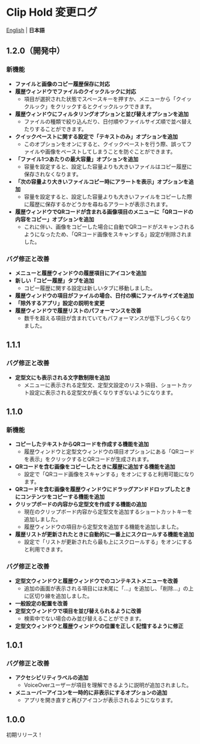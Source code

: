 # Clip Hold 変更ログ
[English](/CHANGELOG.md) | **日本語**

## 1.2.0（開発中）
### 新機能
- **ファイルと画像のコピー履歴保存に対応**
- **履歴ウィンドウでファイルのクイックルックに対応**
  - 項目が選択された状態でスペースキーを押すか、メニューから「クイックルック」をクリックするとクイックルックできます。
- **履歴ウィンドウにフィルタリングオプションと並び替えオプションを追加**
  - ファイルの種類で絞り込んだり、日付順やファイルサイズ順で並べ替えたりすることができます。
- **クイックペーストに関する設定で「テキストのみ」オプションを追加**
  - このオプションをオンにすると、クイックペーストを行う際、誤ってファイルや画像をペーストしてしまうことを防ぐことができます。
- **「ファイル1つあたりの最大容量」オプションを追加**
  - 容量を設定すると、設定した容量よりも大きいファイルはコピー履歴に保存されなくなります。
- **「次の容量より大きいファイルコピー時にアラートを表示」オプションを追加**
  - 容量を設定すると、設定した容量よりも大きいファイルをコピーした際に履歴に保存するかどうかを尋ねるアラートが表示されます。
- **履歴ウィンドウでQRコードが含まれる画像項目のメニューに「QRコードの内容をコピー」オプションを追加**
  - これに伴い、画像をコピーした場合に自動でQRコードがスキャンされるようになったため、「QRコード画像をスキャンする」設定が削除されました。

### バグ修正と改善
- **メニューと履歴ウィンドウの履歴項目にアイコンを追加**
- **新しい「コピー履歴」タブを追加**
  - コピー履歴に関する設定は新しいタブに移動しました。
- **履歴ウィンドウの項目がファイルの場合、日付の横にファイルサイズを追加**
- **「除外するアプリ」設定の説明を変更**
- **履歴ウィンドウで履歴リストのパフォーマンスを改善**
  - 数千を超える項目が含まれていてもパフォーマンスが低下しづらくなりました。

## 1.1.1
### バグ修正と改善
- **定型文にも表示される文字数制限を追加**
  - メニューに表示される定型文、定型文設定のリスト項目、ショートカット設定に表示される定型文が長くなりすぎないようになります。

## 1.1.0
### 新機能
- **コピーしたテキストからQRコードを作成する機能を追加**
  - 履歴ウィンドウと定型文ウィンドウの項目オプションにある「QRコードを表示」をクリックするとQRコードが生成されます。
- **QRコードを含む画像をコピーしたときに履歴に追加する機能を追加**
  - 設定で「QRコード画像をスキャンする」をオンにすると利用可能になります。
- **QRコードを含む画像を履歴ウィンドウにドラッグアンドドロップしたときにコンテンツをコピーする機能を追加**
- **クリップボードの内容から定型文を作成する機能の追加**
  - 現在のクリップボード内容から定型文を追加するショートカットキーを追加しました。
  - 履歴ウィンドウの項目から定型文を追加する機能を追加しました。
- **履歴リストが更新されたときに自動的に一番上にスクロールする機能を追加**
  - 設定で「リストが更新されたら最も上にスクロールする」をオンにすると利用できます。

### バグ修正と改善
- **定型文ウィンドウと履歴ウィンドウでのコンテキストメニューを改善**
  - 追加の画面が表示される項目には末尾に「...」を追加し、「削除…」の上に区切り線を追加しました。
- **一般設定の配置を改善**
- **定型文ウィンドウで項目を並び替えられるように改善**
  - 検索中でない場合のみ並び替えることができます。
- **定型文ウィンドウと履歴ウィンドウの位置を正しく記憶するように修正**

## 1.0.1
### バグ修正と改善
- **アクセシビリティラベルの追加**
  - VoiceOverユーザーが項目を理解できるように説明が追加されました。
- **メニューバーアイコンを一時的に非表示にするオプションの追加**
  - アプリを開き直すと再びアイコンが表示されるようになります。

## 1.0.0
初期リリース！